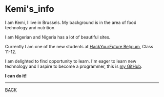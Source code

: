 # Kemi's_info

I am Kemi, I live in Brussels. My background is in the area of food technology and nutrition.

I am Nigerian and Nigeria has a lot of beautiful sites.

Currently I am one of the new students at [HackYourFuture Belgium](https://hackyourfuture.be/), Class 11-12.

I am delighted to find opportunity to learn. I'm eager to learn new technology and I aspire to become a programmer, this is [my GitHub](https://github.com/kemmy72).

**I can do it!**

---
[BACK](README.md#basic_branching_workflow)